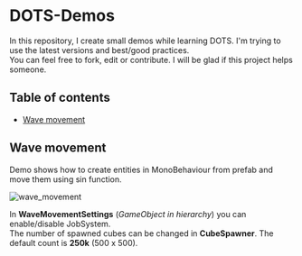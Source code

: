 # DOTS-Demos
In this repository, I create small demos while learning DOTS. I'm trying to use the latest versions and best/good practices.    
You can feel free to fork, edit or contribute. I will be glad if this project helps someone.

## Table of contents
- [Wave movement](#wave-movement)

## Wave movement
Demo shows how to create entities in MonoBehaviour from prefab and move them using sin function.    

![wave_movement](https://user-images.githubusercontent.com/88380021/195867634-b640fe2a-33ac-4174-8d36-6b6ac525da93.gif)

In **WaveMovementSettings** (*GameObject in hierarchy*) you can enable/disable JobSystem.     
The number of spawned cubes can be changed in **CubeSpawner**. The default count is **250k** (500 x 500).
